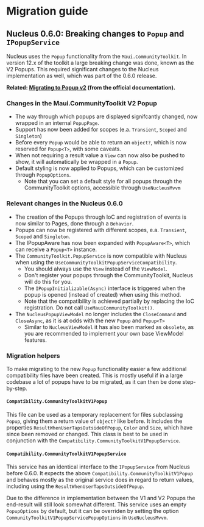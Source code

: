 # Migration guide

## Nucleus 0.6.0: Breaking changes to `Popup` and `IPopupService`
Nucleus uses the `Popup` functionality from the `Maui.CommunityToolkit`. In version 12.x of the toolkit a large breaking change was done, known as the V2 Popups. This required significant changes to the Nucleus implementation as well, which was part of the 0.6.0 release.

**Related: [Migrating to Popup v2](https://github.com/CommunityToolkit/Maui/wiki/Migrating-to-Popup-v2) (from the official documentation).**

### Changes in the Maui.CommunityToolkit V2 Popup

* The way through which popups are displayed signifcantly changed, now wrapped in an internal `PopupPage`.
* Support has now been added for scopes (e.a. `Transient`, `Scoped` and `Singleton`)
* Before every `Popup` would be able to return an `object?`, which is now reserved for `Popup<T>`, with some caveats.
* When not requiring a result value a `View` can now also be pushed to show, it will automatically be wrapped in a `Popup`.
* Default styling is now applied to Popups, which can be customized through `PopupOptions`.
    * Note that you can set a default style for all popups through the CommunityToolkit options, accessible through `UseNucleusMvvm`

### Relevant changes in the Nucleus 0.6.0

* The creation of the Popups through IoC and registration of events is now similar to Pages, done through a `Behavior`.
* Popups can now be registered with different scopes, e.a. `Transient`, `Scoped` and `Singleton`.
* The IPopupAware has now been expanded with `PopupAware<T>`, which can receive a `Popup<T>` instance.
* The `CommunityToolkit.PopupService` is now compatible with Nucleus when using the  `UseCommunityToolkitPopupServiceCompatibility`.
    * You should always use the `View` instead of the `ViewModel`.
    * Don't register your popups through the CommunityToolkit, Nucleus will do this for you.
    * The `IPopupInitializable(Async)` interface is triggered when the popup is opened (instead of created) when using this method.
    * Note that the compatibility is achieved partially by replacing the IoC registration. Do not call `UseMauiCommunityToolkit()`.
* The `NucleusPopupViewModel` no longer includes the `CloseCommand` and `CloseAsync`, as it is at odds with the new `Popup` and `Popup<T>`
    * Similar to `NucleusViewModel` it has also been marked as `obsolete`, as you are recommended to implement your own base ViewModel features.

### Migration helpers

To make migrating to the new `Popup` functionality easier a few additional compatibility files have been created. This is mostly useful if in a large codebase a lot of popups have to be migrated, as it can then be done step-by-step.

#### `Compatibility.CommunityToolkitV1Popup`
This file can be used as a temporary replacement for files subclassing `Popup`, giving them a return value of `object?` like before. It includes the properties `ResultWhenUserTapsOutsideOfPopup`, `Color` and `Size`, which have since been removed or changed. This class is best to be used in conjunction with the `Compatibility.CommunityToolkitV1PopupService`.

#### `Compatibility.CommunityToolkitV1PopupService`
This service has an identical interface to the `IPopupService` from Nucleus before 0.6.0. It expects the above `Compatibility.CommunityToolkitV1Popup` and behaves mostly as the original service does in regard to return values, including using the `ResultWhenUserTapsOutsideOfPopup`.

Due to the difference in implementation between the V1 and V2 Popups the end-result will still look somewhat different. This service uses an empty `PopupOptions` by default, but it can be overriden by setting the option `CommunityToolkitV1PopupServicePopupOptions` in `UseNucleusMvvm`.